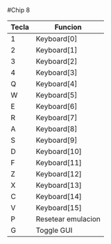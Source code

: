 #Chip 8

| Tecla | Funcion            |
| ---   | ---                |
| 1     | Keyboard[0]        |
| 2     | Keyboard[1]        |
| 3     | Keyboard[2]        |
| 4     | Keyboard[3]        |
| Q     | Keyboard[4]        |
| W     | Keyboard[5]        |
| E     | Keyboard[6]        |
| R     | Keyboard[7]        |
| A     | Keyboard[8]        |
| S     | Keyboard[9]        |
| D     | Keyboard[10]       |
| F     | Keyboard[11]       |
| Z     | Keyboard[12]       |
| X     | Keyboard[13]       |
| C     | Keyboard[14]       |
| V     | Keyboard[15]       |
| P     | Resetear emulacion |
| G     | Toggle GUI         |
